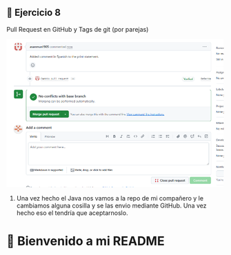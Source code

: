 ## 🚀 Ejercicio 8

Pull Request en GitHub y Tags de git (por parejas)

![Imagen del Equipo](imagenes/1.png)
1. Una vez hecho el Java nos vamos a la repo de mi compañero y le cambiamos alguna cosilla y se las envio mediante GitHub. Una vez hecho eso el tendría que aceptarnoslo.


# 💙 Bienvenido a mi README
